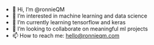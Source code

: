 - 👋 Hi, I’m @ronnieQM
- 👀 I’m interested in machine learning and data science
- 🌱 I’m currently learning tensorflow and keras
- 💞️ I’m looking to collaborate on meaningful ml projects
- 📫 How to reach me: hello@ronnieqm.com

<!---
ronnieQM/ronnieQM is a ✨ special ✨ repository because its `README.md` (this file) appears on your GitHub profile.
You can click the Preview link to take a look at your changes.
--->
